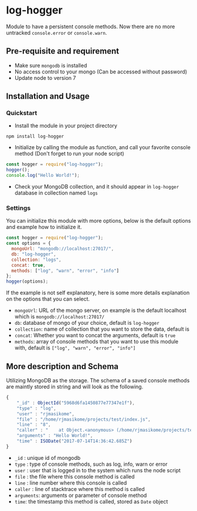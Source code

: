 # log-hogger

Module to have a persistent console methods. Now there are no more untracked `console.error` or `console.warn`.

## Pre-requisite and requirement
* Make sure `mongodb` is installed
* No access control to your mongo (Can be accessed without password)
* Update node to version 7

## Installation and Usage

### Quickstart
* Install the module in your project directory
```
npm install log-hogger
```
* Initialize by calling the module as function, and call your favorite console method (Don't forget to run your node script)
```js
const hogger = require("log-hogger");
hogger();
console.log("Hello World!");
```
* Check your MongoDB collection, and it should appear in `log-hogger` database in collection named `logs`

### Settings
You can initialize this module with more options, below is the default options and example how to initialize it.
```js
const hogger = require("log-hogger");
const options = {
  mongoUrl: "mongodb://localhost:27017/",
  db: "log-hogger",
  collection: "logs",
  concat: true,
  methods: ["log", "warn", "error", "info"]
};
hogger(options);
```

If the example is not self explanatory, here is some more details explanation on the options that you can select.
* `mongoUrl`: URL of the mongo server, on example is the default localhost which is `mongodb://localhost:27017/`
* `db`: database of mongo of your choice, default is `log-hogger`
* `collection`: name of collection that you want to store the data, default is
* `concat`: Whether you want to concat the arguments, default is `true`
* `methods`: array of console methods that you want to use this module with, default is
`["log", "warn", "error", "info"]`

## More description and Schema
Utilizing MongoDB as the storage. The schema of a saved console methods are maintly stored in string and will look as the following.
```js
{
    "_id" : ObjectId("5968d6fa1450877e77347e1f"),
    "type" : "log",
    "user" : "rjmasikome",
    "file" : "/home/rjmasikome/projects/test/index.js",
    "line" : "8",
    "caller" : "    at Object.<anonymous> (/home/rjmasikome/projects/test/index.js:8:9)",
    "arguments" : "Hello World!",
    "time" : ISODate("2017-07-14T14:36:42.685Z")
}
```

* `_id` : unique id of mongodb
* `type` : type of console methods, such as log, info, warn or error
* `user` : user that is logged in to the system which runs the node script
* `file` : the file where this console method is called
* `line` : line number where this console is called  
* `caller` : line of stacktrace where this method is called
* `arguments`: arguments or parameter of console method
* `time`: the timestamp this method is called, stored as `Date` object
